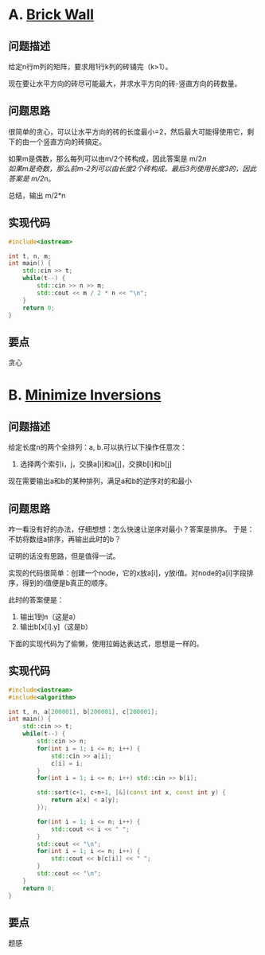 # A. [Brick Wall](https://codeforces.com/problemset/problem/1918/A)
## 问题描述
给定n行m列的矩阵，要求用1行k列的砖铺完（k>1）。

现在要让水平方向的砖尽可能最大，并求水平方向的砖-竖直方向的砖数量。

## 问题思路
很简单的贪心，可以让水平方向的砖的长度最小=2，然后最大可能得使用它，剩下的由一个竖直方向的砖搞定。

如果m是偶数，那么每列可以由m/2个砖构成，因此答案是 m/2*n  
如果m是奇数，那么前m-2列可以由长度2个砖构成，最后3列使用长度3的，因此答案是 m/2*n。

总结，输出 m/2*n
## 实现代码
```c++
#include<iostream>

int t, n, m;
int main() {
    std::cin >> t;
    while(t--) {
        std::cin >> n >> m;
        std::cout << m / 2 * n << "\n";
    }
    return 0;
}
```

## 要点
贪心

# B. [Minimize Inversions](https://codeforces.com/problemset/problem/1918/B)
## 问题描述
给定长度n的两个全排列：a, b.可以执行以下操作任意次：
1. 选择两个索引i，j，交换a[i]和a[j]，交换b[i]和b[j]

现在需要输出a和b的某种排列，满足a和b的逆序对的和最小

## 问题思路
咋一看没有好的办法，仔细想想：怎么快速让逆序对最小？答案是排序。
于是：不妨将数组a排序，再输出此时的b？

证明的话没有思路，但是值得一试。

实现的代码很简单：创建一个node，它的x放a[i]，y放i值。对node的a[i]字段排序，得到的i值便是b真正的顺序。

此时的答案便是：
1. 输出1到n（这是a）
2. 输出b[x[i].y]（这是b）

下面的实现代码为了偷懒，使用拉姆达表达式，思想是一样的。
## 实现代码
```c++
#include<iostream>
#include<algorithm>

int t, n, a[200001], b[200001], c[200001];
int main() {
    std::cin >> t;
    while(t--) {
        std::cin >> n;
        for(int i = 1; i <= n; i++) {
            std::cin >> a[i];
            c[i] = i;
        }
        for(int i = 1; i <= n; i++) std::cin >> b[i];

        std::sort(c+1, c+n+1, [&](const int x, const int y) {
            return a[x] < a[y];
        });

        for(int i = 1; i <= n; i++) {
            std::cout << i << " ";
        }
        std::cout << "\n";
        for(int i = 1; i <= n; i++) {
            std::cout << b[c[i]] << " ";
        }
        std::cout << "\n";
    }
    return 0;
}
```

## 要点
题感